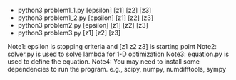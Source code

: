 - python3 problem1_1.py [epsilon] [z1] [z2] [z3]
- python3 problem1_2.py [epsilon] [z1] [z2] [z3]
- python3 problem2.py [epsilon] [z1] [z2] [z3]
- python3 problem3.py [z1] [z2] [z3]

Note1: epsilon is stopping criteria and [z1 z2 z3] is starting point
Note2: solver.py is used to solve lambda for 1-D optimization
Note3: equation.py is used to define the equation.
Note4: You may need to install some dependencies to run the program. e.g., scipy, numpy, numdifftools, sympy  
